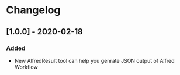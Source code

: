 # Changelog

## [1.0.0] - 2020-02-18
### Added
- New AlfredResult tool can help you genrate JSON output of Alfred Workflow